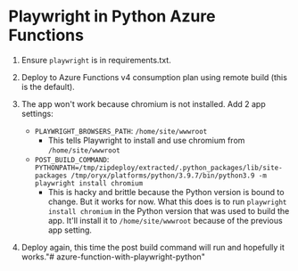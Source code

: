 # Playwright in Python Azure Functions

1. Ensure `playwright` is in requirements.txt.

1. Deploy to Azure Functions v4 consumption plan using remote build (this is the default).

1. The app won't work because chromium is not installed. Add 2 app settings:
    - `PLAYWRIGHT_BROWSERS_PATH`: `/home/site/wwwroot`
        - This tells Playwright to install and use chromium from `/home/site/wwwroot`
    - `POST_BUILD_COMMAND`: `PYTHONPATH=/tmp/zipdeploy/extracted/.python_packages/lib/site-packages /tmp/oryx/platforms/python/3.9.7/bin/python3.9 -m playwright install chromium`
        - This is hacky and brittle because the Python version is bound to change. But it works for now. What this does is to run `playwright install chromium` in the Python version that was used to build the app. It'll install it to `/home/site/wwwroot` because of the previous app setting.

1. Deploy again, this time the post build command will run and hopefully it works."# azure-function-with-playwright-python" 
